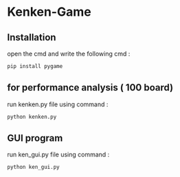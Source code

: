 
# Kenken-Game

## Installation

open the cmd and write the following cmd : 
```bash
pip install pygame
```

## for performance analysis ( 100 board)
run kenken.py file using command : 
```bash
python kenken.py 
```
## GUI program
run ken_gui.py file using command : 
```bash
python ken_gui.py 
```

